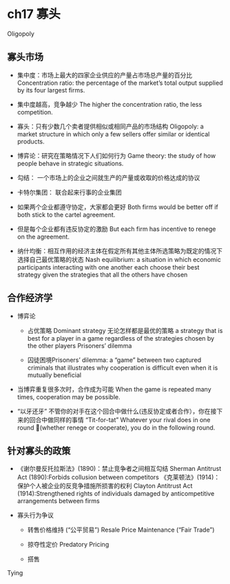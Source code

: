 # ch17 寡头

Oligopoly

## 寡头市场

- 集中度：市场上最大的四家企业供应的产量占市场总产量的百分比
Concentration ratio:  the percentage of the market’s total output supplied by its four largest firms.

- 集中度越高，竞争越少
The higher the concentration ratio, the less competition.

- 寡头：只有少数几个卖者提供相似或相同产品的市场结构
Oligopoly:  a market structure in which only a few sellers offer similar or identical products.

- 博弈论：研究在策略情况下人们如何行为
Game theory:  the study of how people behave in strategic situations.

- 勾结：
一个市场上的企业之间就生产的产量或收取的价格达成的协议

- 卡特尔集团：
联合起来行事的企业集团
- 如果两个企业都遵守协定，大家都会更好
Both firms would be better off if both stick to the cartel agreement.

- 但是每个企业都有违反协定的激励
But each firm has incentive to renege on the agreement.

- 纳什均衡：相互作用的经济主体在假定所有其他主体所选策略为既定的情况下选择自己最优策略的状态
Nash equilibrium:  a situation in which economic participants interacting with one another each choose their best strategy given the strategies that all the others have chosen

## 合作经济学

- 博弈论
    - 占优策略
Dominant strategy
无论怎样都是最优的策略
a strategy that is best for a player in a game regardless of the strategies chosen by the other players
Prisoners’ dilemma

    - 囚徒困境Prisoners’ dilemma:
 a “game” between two captured criminals that illustrates why cooperation is difficult even when it is mutually beneficial

- 当博弈重复很多次时，合作成为可能
When the game is repeated many times, cooperation may be possible.

- “以牙还牙” 不管你的对手在这个回合中做什么(违反协定或者合作），你在接下来的回合中做同样的事情
“Tit-for-tat” Whatever your rival does in one round (whether renege or cooperate), you do in the following round.

## 针对寡头的政策

- 《谢尔曼反托拉斯法》(1890)：禁止竞争者之间相互勾结
Sherman Antitrust Act (1890):Forbids collusion between competitors
《克莱顿法》(1914)：保护个人被企业的反竞争措施所损害的权利
Clayton Antitrust Act (1914):Strengthened rights of individuals damaged by anticompetitive arrangements between firms

- 寡头行为争议
    - 转售价格维持 (“公平贸易”)
Resale Price Maintenance (“Fair Trade”)

    - 掠夺性定价
Predatory Pricing

    - 搭售 

Tying
